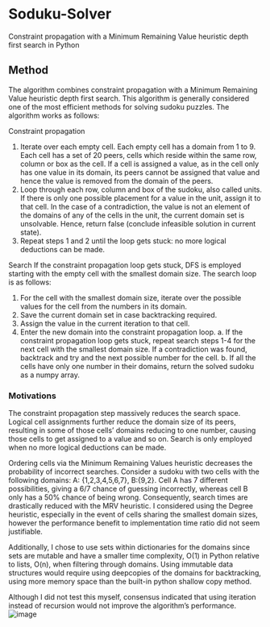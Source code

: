 # Soduku-Solver
Constraint propagation with a Minimum Remaining Value heuristic depth first search in Python

## Method
The algorithm combines constraint propagation with a Minimum Remaining Value heuristic depth first search. This algorithm is generally considered one of the most efficient methods for solving sudoku puzzles. The algorithm works as follows:

Constraint propagation 
1.	Iterate over each empty cell. Each empty cell has a domain from 1 to 9. Each cell has a set of 20 peers, cells which reside within the same row, column or box as the cell. If a cell is assigned a value, as in the cell only has one value in its domain, its peers cannot be assigned that value and hence the value is removed from the domain of the peers. 
2.	Loop through each row, column and box of the sudoku, also called units. If there is only one possible placement for a value in the unit, assign it to that cell. In the case of a contradiction, the value is not an element of the domains of any of the cells in the unit, the current domain set is unsolvable. Hence, return false (conclude infeasible solution in current state).
3.	Repeat steps 1 and 2 until the loop gets stuck: no more logical deductions can be made.

Search 
If the constraint propagation loop gets stuck, DFS is employed starting with the empty cell with the smallest domain size. The search loop is as follows:

1.	For the cell with the smallest domain size, iterate over the possible values for the cell from the numbers in its domain.
2.	Save the current domain set in case backtracking required.
3.	Assign the value in the current iteration to that cell.
4.	Enter the new domain into the constraint propagation loop.
a.	If the constraint propagation loop gets stuck, repeat search steps 1-4 for the next cell with the smallest domain size. If a contradiction was found, backtrack and try and the next possible number for the cell. 
b.	If all the cells have only one number in their domains, return the solved sudoku as a numpy array.

### Motivations

The constraint propagation step massively reduces the search space. Logical cell assignments further reduce the domain size of its peers, resulting in some of those cells’ domains reducing to one number, causing those cells to get assigned to a value and so on. Search is only employed when no more logical deductions can be made. 

Ordering cells via the Minimum Remaining Values heuristic decreases the probability of incorrect searches. Consider a sudoku with two cells with the following domains: A: {1,2,3,4,5,6,7}, B:{9,2}. Cell A has 7 different possibilities, giving a 6/7 chance of guessing incorrectly, whereas cell B only has a 50% chance of being wrong. Consequently, search times are drastically reduced with the MRV heuristic. I considered using the Degree heuristic, especially in the event of cells sharing the smallest domain sizes, however the performance benefit to implementation time ratio did not seem justifiable. 

Additionally, I chose to use sets within dictionaries for the domains since sets are mutable and have a smaller time complexity, O(1) in Python relative to lists, O(n), when filtering through domains. Using immutable data structures would require using deepcopies of the domains for backtracking, using more memory space than the built-in python shallow copy method.

Although I did not test this myself, consensus indicated that using iteration instead of recursion would not improve the algorithm’s performance.
![image](https://github.com/arashid9-1/Soduku-Solver/assets/109870775/1af5c0e3-1be9-41b8-bcc2-3d742cc7b19f)

